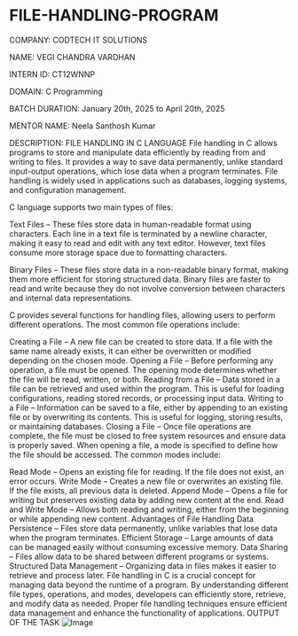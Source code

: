 # FILE-HANDLING-PROGRAM
COMPANY: CODTECH IT SOLUTIONS

NAME: VEGI CHANDRA VARDHAN

INTERN ID: CT12WNNP

DOMAIN: C Programming

BATCH DURATION: January 20th, 2025 to April 20th, 2025

MENTOR NAME: Neela Santhosh Kumar

DESCRIPTION:
FILE HANDLING IN C LANGUAGE
File handling in C allows programs to store and manipulate data efficiently by reading from and writing to files. It provides a way to save data permanently, unlike standard input-output operations, which lose data when a program terminates. File handling is widely used in applications such as databases, logging systems, and configuration management.

C language supports two main types of files:

Text Files – These files store data in human-readable format using characters. Each line in a text file is terminated by a newline character, making it easy to read and edit with any text editor. However, text files consume more storage space due to formatting characters.

Binary Files – These files store data in a non-readable binary format, making them more efficient for storing structured data. Binary files are faster to read and write because they do not involve conversion between characters and internal data representations.

C provides several functions for handling files, allowing users to perform different operations. The most common file operations include:

Creating a File – A new file can be created to store data. If a file with the same name already exists, it can either be overwritten or modified depending on the chosen mode.
Opening a File – Before performing any operation, a file must be opened. The opening mode determines whether the file will be read, written, or both.
Reading from a File – Data stored in a file can be retrieved and used within the program. This is useful for loading configurations, reading stored records, or processing input data.
Writing to a File – Information can be saved to a file, either by appending to an existing file or by overwriting its contents. This is useful for logging, storing results, or maintaining databases.
Closing a File – Once file operations are complete, the file must be closed to free system resources and ensure data is properly saved.
When opening a file, a mode is specified to define how the file should be accessed. The common modes include:

Read Mode – Opens an existing file for reading. If the file does not exist, an error occurs.
Write Mode – Creates a new file or overwrites an existing file. If the file exists, all previous data is deleted.
Append Mode – Opens a file for writing but preserves existing data by adding new content at the end.
Read and Write Mode – Allows both reading and writing, either from the beginning or while appending new content.
Advantages of File Handling
Data Persistence – Files store data permanently, unlike variables that lose data when the program terminates.
Efficient Storage – Large amounts of data can be managed easily without consuming excessive memory.
Data Sharing – Files allow data to be shared between different programs or systems.
Structured Data Management – Organizing data in files makes it easier to retrieve and process later.
File handling in C is a crucial concept for managing data beyond the runtime of a program. By understanding different file types, operations, and modes, developers can efficiently store, retrieve, and modify data as needed. Proper file handling techniques ensure efficient data management and enhance the functionality of applications.
OUTPUT OF THE TASK
![Image](https://github.com/user-attachments/assets/fa418f79-d86c-49f7-a5f6-aa17ef177a5e)
